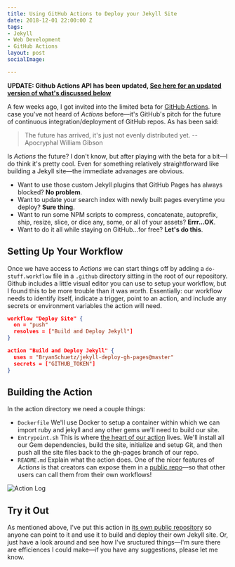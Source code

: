 ```yaml
---
title: Using GitHub Actions to Deploy your Jekyll Site
date: 2018-12-01 22:00:00 Z
tags:
- Jekyll
- Web Development
- GitHub Actions
layout: post
socialImage: 

---
```


**UPDATE: Github Actions API has been updated, [See here for an updated version of what's discussed below](/github-actions-redux)**

A few weeks ago, I got invited into the limited beta for [GitHub Actions](https://github.com/features/actions). In case you've not heard of *Actions* before—it's GitHub's pitch for the future of continuous integration/deployment of GitHub repos. As has been said:

> The future has arrived, it's just not evenly distributed yet. --Apocryphal William Gibson

Is *Actions* the future? I don't know, but after playing with the beta for a bit—I do think it's pretty cool. Even for something relatively straightforward like building a Jekyll site—the immediate advanages are obvious. 

* Want to use those custom Jekyll plugins that GitHub Pages has always blocked? **No problem**. 
* Want to update your search index with newly built pages everytime you deploy? **Sure thing**.
* Want to run some NPM scripts to compress, concatenate, autoprefix, ship, resize, slice, or dice any, some, or all of your assets? **Errr...OK**.
* Want to do it all while staying on GitHub...for free? **Let's do this**.

## Setting Up Your Workflow

Once we have access to *Actions* we can start things off by adding a `do-stuff.workflow` file in a `.github` directory sitting in the root of our repository. Github includes a little visual editor you can use to setup your workflow, but I found this to be more trouble than it was worth. Essentially: our workflow needs to identify itself, indicate a trigger, point to an action, and include any secrets or environment variables the action will need.

~~~json
workflow "Deploy Site" {
  on = "push"
  resolves = ["Build and Deploy Jekyll"]
}

action "Build and Deploy Jekyll" {
  uses = "BryanSchuetz/jekyll-deploy-gh-pages@master"
  secrets = ["GITHUB_TOKEN"]
}
~~~

## Building the Action

In the action directory we need a couple things:

* `Dockerfile` We'll use Docker to setup a container within which we can import ruby and jekyll and any other gems we'll need to build our site.
* `Entrypoint.sh` This is where [the heart of our action](https://github.com/BryanSchuetz/jekyll-deploy-gh-pages/blob/master/entrypoint.sh) lives. We'll install all our Gem dependencies, build the site, initialize and setup Git, and then push all the site files back to the gh-pages branch of our repo.
* `README.md` Explain what the action does. One of the nicer features of *Actions* is that creators can expose them in a [public repo](https://github.com/BryanSchuetz/jekyll-deploy-gh-pages)—so that other users can call them from their own workflows! 

![Action Log](/images/actions.png)

## Try it Out

As mentioned above, I've put this action in [its own public repository](https://github.com/BryanSchuetz/jekyll-deploy-gh-pages) so anyone can point to it and use it to build and deploy their own Jekyll site. Or, just have a look around and see how I've sructured things—I'm sure there are efficiences I could make—if you have any suggestions, please let me know.

